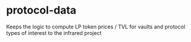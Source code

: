 # protocol-data
Keeps the logic to compute LP token prices / TVL for vaults and protocol types of interest to the infrared project
